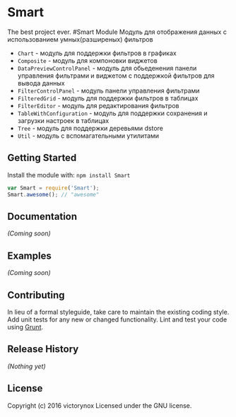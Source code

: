 # Smart

The best project ever.
#Smart Module
Модуль для отображения данных с иcпользованием умных(разширеных) фильтров
 - `Chart` - модуль для поддержки фильтров в графиках
 - `Composite` - модуль для компоновки виджетов
 - `DataPreviewControlPanel` - модуль для обьеденения панели управления фильтрами и виджетом с поддержкой фильтров для вывода данных
 - `FilterControlPanel` - модуль панели управления фильтрами 
 - `FilteredGrid` - модуль для поддержки фильтров в таблицах
 - `FilterEditor` - модуль для редактирования фильтров
 - `TableWithConfiguration` - модуль для поддержки сохранения и загрузки настроек в таблицах
 - `Tree` - модуль для поддержки деревьями dstore
 - `Util` - модуль с вспомагательными утилитами 
 
 
## Getting Started
Install the module with: `npm install Smart`

```javascript
var Smart = require('Smart');
Smart.awesome(); // "awesome"
```

## Documentation
_(Coming soon)_

## Examples
_(Coming soon)_

## Contributing
In lieu of a formal styleguide, take care to maintain the existing coding style. Add unit tests for any new or changed functionality. Lint and test your code using [Grunt](http://gruntjs.com/).

## Release History
_(Nothing yet)_

## License
Copyright (c) 2016 victorynox
Licensed under the GNU license.
